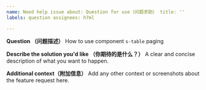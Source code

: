 ```yaml
---
name: Need help issue about: Question for use（问题求助） title: ''
labels: question assignees: h7ml

---
```


**Question （问题描述）**
How to use component `s-table` paging

**Describe the solution you'd like （你期待的是什么？）**
A clear and concise description of what you want to happen.

**Additional context（附加信息）**
Add any other context or screenshots about the feature request here.
